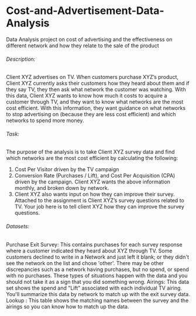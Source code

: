 # Cost-and-Advertisement-Data-Analysis
Data Analysis project on cost of advertising and the effectiveness on different network and how they relate to the sale of the product

###### Description: 
Client XYZ advertises on TV. When customers purchase XYZ’s product, Client XYZ currently
asks their customers how they heard about them and if they say TV, they then ask what network
the customer was watching. With this data, Client XYZ wants to know how much it costs to
acquire a customer through TV, and they want to know what networks are the most cost
efficient. With this information, they want guidance on what networks to stop advertising on
(because they are less cost efficient) and which networks to spend more money.

###### Task:
The purpose of the analysis is to take Client XYZ survey data and find which networks are the most cost
efficient by calculating the following:
1. Cost Per Visitor driven by the TV campaign
2. Conversion Rate (Purchases / Lift), and Cost Per Acquisition (CPA) driven by the
campaign.
Client XYZ wants the above information monthly, and broken down by network.
3. Client XYZ also wants input on how they can improve their survey. Attached to the
assignment is Client XYZ’s survey questions related to TV. Your job here is to tell client
XYZ how they can improve the survey questions.

###### Datasets:
Purchase Exit Survey: This contains purchases for each survey response where a customer
indicated they heard about XYZ through TV. Some customers declined to write in a Network
and just left it blank; or they didn't see the network on the list and chose 'other'. There may be
other discrepancies such as a network having purchases, but no spend, or spend with no
purchases. These types of situations happen with the data and you should not take it as a sign
that you did something wrong.
Airings: This data set shows the spend and "Lift" associated with each individual TV airing.
You'll summarize this data by network to match up with the exit survey data.
Lookup : This table shows the matching names between the survey and the airings so you can
know how to match up the data.
